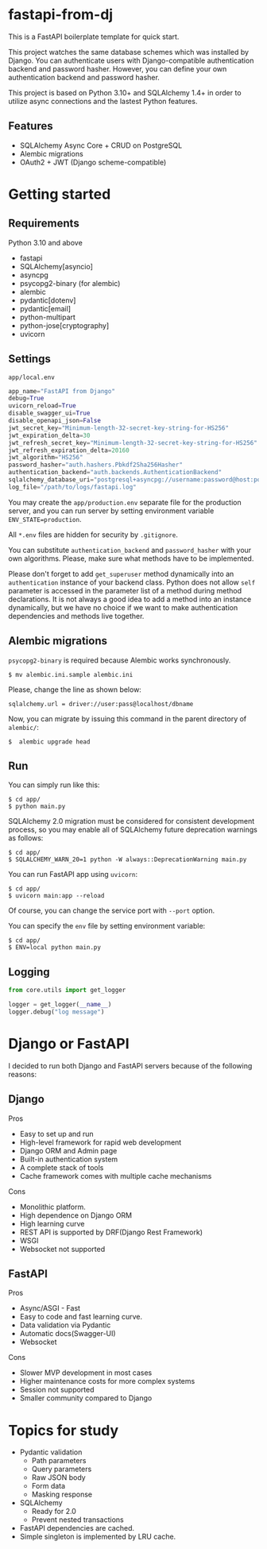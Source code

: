 # fastapi-from-dj
This is a FastAPI boilerplate template for quick start.

This project watches the same database schemes which was installed by Django. You can authenticate users with Django-compatible authentication backend and password hasher. However, you can define your own authentication backend and password hasher.

This project is based on Python 3.10+ and SQLAlchemy 1.4+ in order to utilize async connections and the lastest Python features.

## Features
* SQLAlchemy Async Core + CRUD on PostgreSQL
* Alembic migrations
* OAuth2 + JWT (Django scheme-compatible)

# Getting started
## Requirements
Python 3.10 and above
* fastapi
* SQLAlchemy[asyncio]
* asyncpg
* psycopg2-binary (for alembic)
* alembic
* pydantic[dotenv]
* pydantic[email]
* python-multipart
* python-jose[cryptography]
* uvicorn

## Settings
`app/local.env`

```py
app_name="FastAPI from Django"
debug=True
uvicorn_reload=True
disable_swagger_ui=True
disable_openapi_json=False
jwt_secret_key="Minimum-length-32-secret-key-string-for-HS256"
jwt_expiration_delta=30
jwt_refresh_secret_key="Minimum-length-32-secret-key-string-for-HS256"
jwt_refresh_expiration_delta=20160
jwt_algorithm="HS256"
password_hasher="auth.hashers.Pbkdf2Sha256Hasher"
authentication_backend="auth.backends.AuthenticationBackend"
sqlalchemy_database_uri="postgresql+asyncpg://username:password@host:port/database"
log_file="/path/to/logs/fastapi.log"
```

You may create the `app/production.env` separate file for the production server, and you can run server by setting environment variable `ENV_STATE=production`.

All `*.env` files are hidden for security by `.gitignore`.

You can substitute `authentication_backend` and `password_hasher` with your own algorithms. Please, make sure what methods have to be implemented.

Please don't forget to add `get_superuser` method dynamically into an `authentication` instance of your backend class. Python does not allow `self` parameter is accessed in the parameter list of a method during method declarations. It is not always a good idea to add a method into an instance dynamically, but we have no choice if we want to make authentication dependencies and methods live together.

## Alembic migrations
`psycopg2-binary` is required because Alembic works synchronously.

```
$ mv alembic.ini.sample alembic.ini
```

Please, change the line as shown below:
```
sqlalchemy.url = driver://user:pass@localhost/dbname
```

Now, you can migrate by issuing this command in the parent directory of `alembic/`:
```
$  alembic upgrade head
```

## Run
You can simply run like this:
```
$ cd app/
$ python main.py
```

SQLAlchemy 2.0 migration must be considered for consistent development process, so you may enable all of SQLAlchemy future deprecation warnings as follows:

```
$ cd app/
$ SQLALCHEMY_WARN_20=1 python -W always::DeprecationWarning main.py
```

You can run FastAPI app using `uvicorn`:

```
$ cd app/
$ uvicorn main:app --reload
```

Of course, you can change the service port with `--port` option.

You can specify the `env` file by setting environment variable:

```
$ cd app/
$ ENV=local python main.py
```

## Logging
```py
from core.utils import get_logger

logger = get_logger(__name__)
logger.debug("log message")
```

# Django or FastAPI
I decided to run both Django and FastAPI servers because of the following reasons:

## Django
Pros
* Easy to set up and run
* High-level framework for rapid web development
* Django ORM and Admin page
* Built-in authentication system
* A complete stack of tools
* Cache framework comes with multiple cache mechanisms

Cons
* Monolithic platform.
* High dependence on Django ORM
* High learning curve
* REST API is supported by DRF(Django Rest Framework)
* WSGI
* Websocket not supported

## FastAPI
Pros
* Async/ASGI - Fast
* Easy to code and fast learning curve.
* Data validation via Pydantic
* Automatic docs(Swagger-UI)
* Websocket

Cons
* Slower MVP development in most cases
* Higher maintenance costs for more complex systems
* Session not supported
* Smaller community compared to Django

# Topics for study
* Pydantic validation
    * Path parameters
    * Query parameters
    * Raw JSON body
    * Form data
    * Masking response
* SQLAlchemy
    * Ready for 2.0
    * Prevent nested transactions
* FastAPI dependencies are cached.
* Simple singleton is implemented by LRU cache.
